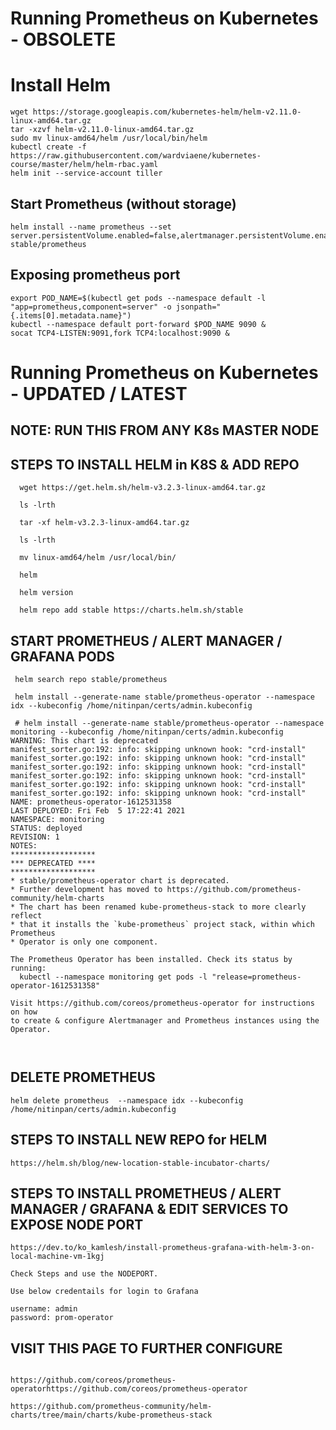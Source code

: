 # Running Prometheus on Kubernetes - OBSOLETE

# Install Helm
```
wget https://storage.googleapis.com/kubernetes-helm/helm-v2.11.0-linux-amd64.tar.gz
tar -xzvf helm-v2.11.0-linux-amd64.tar.gz
sudo mv linux-amd64/helm /usr/local/bin/helm
kubectl create -f https://raw.githubusercontent.com/wardviaene/kubernetes-course/master/helm/helm-rbac.yaml
helm init --service-account tiller 
```
## Start Prometheus (without storage)
```
helm install --name prometheus --set server.persistentVolume.enabled=false,alertmanager.persistentVolume.enabled=false stable/prometheus
```

## Exposing prometheus port
```
export POD_NAME=$(kubectl get pods --namespace default -l "app=prometheus,component=server" -o jsonpath="{.items[0].metadata.name}")
kubectl --namespace default port-forward $POD_NAME 9090 &
socat TCP4-LISTEN:9091,fork TCP4:localhost:9090 &
```



# Running Prometheus on Kubernetes - UPDATED / LATEST

## NOTE: RUN THIS FROM ANY K8s MASTER NODE
## STEPS TO INSTALL HELM in K8S & ADD REPO 
```
  wget https://get.helm.sh/helm-v3.2.3-linux-amd64.tar.gz
  
  ls -lrth
  
  tar -xf helm-v3.2.3-linux-amd64.tar.gz
  
  ls -lrth
  
  mv linux-amd64/helm /usr/local/bin/
  
  helm
  
  helm version
  
  helm repo add stable https://charts.helm.sh/stable
```  
 
  
## START PROMETHEUS / ALERT MANAGER / GRAFANA PODS
```
 helm search repo stable/prometheus
 
 helm install --generate-name stable/prometheus-operator --namespace idx --kubeconfig /home/nitinpan/certs/admin.kubeconfig
 
 # helm install --generate-name stable/prometheus-operator --namespace monitoring --kubeconfig /home/nitinpan/certs/admin.kubeconfig
WARNING: This chart is deprecated
manifest_sorter.go:192: info: skipping unknown hook: "crd-install"
manifest_sorter.go:192: info: skipping unknown hook: "crd-install"
manifest_sorter.go:192: info: skipping unknown hook: "crd-install"
manifest_sorter.go:192: info: skipping unknown hook: "crd-install"
manifest_sorter.go:192: info: skipping unknown hook: "crd-install"
manifest_sorter.go:192: info: skipping unknown hook: "crd-install"
NAME: prometheus-operator-1612531358
LAST DEPLOYED: Fri Feb  5 17:22:41 2021
NAMESPACE: monitoring
STATUS: deployed
REVISION: 1
NOTES:
*******************
*** DEPRECATED ****
*******************
* stable/prometheus-operator chart is deprecated.
* Further development has moved to https://github.com/prometheus-community/helm-charts
* The chart has been renamed kube-prometheus-stack to more clearly reflect
* that it installs the `kube-prometheus` project stack, within which Prometheus
* Operator is only one component.

The Prometheus Operator has been installed. Check its status by running:
  kubectl --namespace monitoring get pods -l "release=prometheus-operator-1612531358"

Visit https://github.com/coreos/prometheus-operator for instructions on how
to create & configure Alertmanager and Prometheus instances using the Operator.

 
``` 
 
 
 ## DELETE PROMETHEUS
 
 ```
 helm delete prometheus  --namespace idx --kubeconfig /home/nitinpan/certs/admin.kubeconfig
```



## STEPS TO INSTALL NEW REPO for HELM 
```
https://helm.sh/blog/new-location-stable-incubator-charts/
```


## STEPS TO INSTALL PROMETHEUS / ALERT MANAGER / GRAFANA & EDIT SERVICES TO EXPOSE NODE PORT
```
https://dev.to/ko_kamlesh/install-prometheus-grafana-with-helm-3-on-local-machine-vm-1kgj 

Check Steps and use the NODEPORT. 

Use below credentails for login to Grafana 

username: admin
password: prom-operator

```


## VISIT THIS PAGE TO FURTHER CONFIGURE 
```

https://github.com/coreos/prometheus-operatorhttps://github.com/coreos/prometheus-operator

https://github.com/prometheus-community/helm-charts/tree/main/charts/kube-prometheus-stack

```

